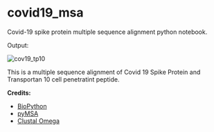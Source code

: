 # covid19_msa
Covid-19 spike protein multiple sequence alignment python notebook.



Output:

![cov19_tp10](/Users/u1896190/OneDrive/PhD/SIDE_PROJECTS/Protein_folding/covid19_msa/covid19_msa/cov19_tp10.png)

This is a multiple sequence alignment of Covid 19 Spike Protein and Transportan 10 cell penetratint peptide.



**Credits:**

- [BioPython](https://biopython.org/)
- [pyMSA](https://github.com/benhid/pyMSA/blob/master/examples/runner.py)
- [Clustal Omega](https://www.ebi.ac.uk/Tools/msa/clustalo/)


